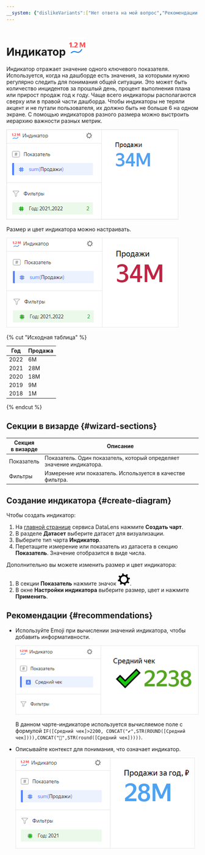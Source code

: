 ```yaml
---
__system: {"dislikeVariants":["Нет ответа на мой вопрос","Рекомендации не помогли","Содержание не соответствует заголовку","Другое"]}
---
```

# Индикатор ![](../../_assets/datalens/indicator.svg)

Индикатор отражает значение одного ключевого показателя. Используется, когда на дашборде есть значения, за которыми нужно регулярно следить для понимания общей ситуации. Это может быть количество инцидентов за прошлый день, процент выполнения плана или прирост продаж год к году. Чаще всего индикаторы располагаются сверху или в правой части дашборда. Чтобы индикаторы не теряли акцент и не путали пользователя, их должно быть не больше 6 на одном экране. С помощью индикаторов разного размера можно выстроить иерархию важности разных метрик.

![indicator-chart](../../_assets/datalens/visualization-ref/indicator-chart/indicator-chart.png)

Размер и цвет индикатора можно настраивать.

![indicator-chart-red](../../_assets/datalens/visualization-ref/indicator-chart/indicator-chart-red.png)

{% cut "Исходная таблица" %}

Год |	Продажа|	
-----|---------| 
2022|	6М |	
2021|	28М |	
2020|	18М |	
2019|	9М | 
2018|	1М |

{% endcut %}

## Секции в визарде {#wizard-sections}

Секция<br/> в визарде| Описание
----- | ----
Показатель  | Показатель. Один показатель, который определяет значение индикатора.
Фильтры | Измерение или показатель. Используется в качестве фильтра.

## Создание индикатора {#create-diagram}

Чтобы создать индикатор:

1. На [главной странице](https://datalens.yandex.ru) сервиса DataLens нажмите **Создать чарт**.
1. В разделе **Датасет** выберите датасет для визуализации.
1. Выберите тип чарта **Индикатор**.
1. Перетащите измерение или показатель из датасета в секцию **Показатель**. Значение отобразится в виде числа.

Дополнительно вы можете изменить размер и цвет индикатора:

1. В секции **Показатель** нажмите значок ![](../../_assets/datalens/gear.svg).
1. В окне **Настройки индикатора** выберите размер, цвет и нажмите **Применить**.

## Рекомендации {#recommendations}

* Используйте Emoji при вычислении значений индикатора, чтобы добавить информативности.

  ![indicator-chart-emoji](../../_assets/datalens/visualization-ref/indicator-chart/indicator-chart-emoji.png)

  В данном чарте-индикаторе используется вычисляемое поле с формулой `IF([Средний чек]>2200, CONCAT("✔️",STR(ROUND([Средний чек]))),CONCAT("🔻",STR(round([Средний чек]))))`.

* Описывайте контекст для понимания, что означает индикатор.

  ![indicator-chart-context](../../_assets/datalens/visualization-ref/indicator-chart/indicator-chart-context.png)

